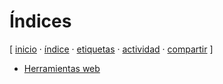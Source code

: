 # Índices
[ [inicio](https://github.com/jucardus/jucardus.github.io/blob/main/index.md) · [índice](https://github.com/jucardus/jucardus.github.io/blob/main/indice.md) · [etiquetas](https://github.com/jucardus/jucardus.github.io/blob/main/etiquetas.md) · [actividad](https://github.com/jucardus/jucardus.github.io/blob/main/actividad.md) · [compartir](https://x.com/intent/tweet?text=Índices%20%E2%80%94%20Etiquetas%0A%0A%E2%86%92%20https://github.com/jucardus/jucardus.github.io/blob/main/i/n/indices.md%0A%0A%23etiquetas_jucardus) ]

* [Herramientas web](https://github.com/jucardus/jucardus.github.io/blob/main/h/e/r/herramientas.md)
